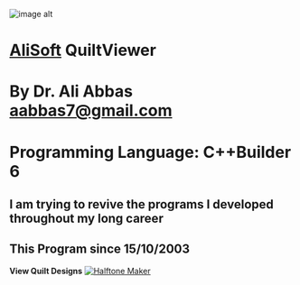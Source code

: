 ![image alt](https://github.com/aabbas77-web/AliSoft/blob/main/AliSoft128Transparent.png)
# [AliSoft](https://hodhods.com) QuiltViewer
# By Dr. Ali Abbas aabbas7@gmail.com
# Programming Language: C++Builder 6
## I am trying to revive the programs I developed throughout my long career
## This Program since 15/10/2003

**View Quilt Designs**
[![Halftone Maker](https://github.com/aabbas77-web/Halftone-Maker/releases/download/FirstRelease/HalftoneVideo.png)](https://www.youtube.com/watch?v=ecGTu8sCbYQ)

